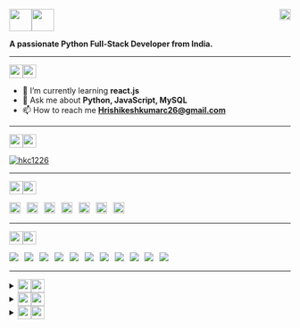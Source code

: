 <p align="left">
  <img src="https://img.shields.io/badge/%F0%9F%91%8B-darkblue?style=flat-square" width="auto" height="40"/><img src="https://img.shields.io/badge/I'm%20Hrishikesh-blue?style=flat-square" width="auto" height="40"/>
  <img align="right" src="https://komarev.com/ghpvc/?username=hkc1226&label=Profile%20views&color=0e75b6&style=flat-square" alt="hkc1226" width="auto" height="20"/>
</p>
<p>
  <b>A passionate Python Full-Stack Developer from India.</b>
</p>

<hr>

<p>
  <img src="https://img.shields.io/badge/%F0%9F%91%A8-ABOUT%20ME-red?style=flat-square&labelColor=000000" width="auto" height="24"/><img src="https://img.shields.io/badge/-%3A-FF0000?style=flat-square" width="auto" height="24"/>
</p>

- 🌱 I’m currently learning **react.js**
- 💬 Ask me about **Python, JavaScript, MySQL**
- 📫 How to reach me **Hrishikeshkumarc26@gmail.com**

<hr>

<p>
  <img src="https://img.shields.io/badge/%F0%9F%8F%86-GitHub%20Trophies-darkred?style=flat-square&labelColor=000000"  width="auto" height="24"/><img src="https://img.shields.io/badge/%3A-red?style=flat-square"  width="auto" height="24"/>
</p>

<p>
  <a href="https://github.com/hkc1226?tab=repositories" target="_blank">
    <img src="https://github-profile-trophy.vercel.app/?username=hkc1226&row=2&column=7&margin-w=6" alt="hkc1226" />
  </a>
</p>

<hr>

<p>
  <img src="https://img.shields.io/badge/%F0%9F%94%97-CONNECT%20WITH%20ME%20ON-563D7C?style=flat-square&labelColor=000000" width="auto" height="24"/><img src="https://img.shields.io/badge/-%3A-5F3D9C?&style=flat-square" width="auto" height="24"/>
</p>

<p>
  <a href="https://github.com/hkc1226/" title="GitHub"><img src="https://img.shields.io/badge/GitHub-100000?style=flat-square&logo=github&logoColor=100000&labelColor=EBEBEB&color=100000" width="auto" height="20"/></a>&ensp;
  <a href="https://leetcode.com/hkc1226/"><img src="https://img.shields.io/badge/-LeetCode-FFA116?style=flat-square&logo=LeetCode&logoColor=E34F26&labelColor=EBEBEB&color=FFA116" width="auto" height="20"/></a>&ensp;
  <a href="https://www.hackerrank.com/Hkc1226/"><img src="https://img.shields.io/badge/-HackerRank-2EC866?style=flat-square&logo=Hackerrank&logoColor=00751F&labelColor=EBEBEB&color=00751F" width="auto" height="20"/></a>&ensp;
  <a href="https://auth.geeksforgeeks.org/user/hkc1226/"><img src="https://img.shields.io/badge/-GeeksForGeeks-298D46?style=flat-square&logo=geeksforgeeks&logoColor=298D46&labelColor=EBEBEB&color=298D46" width="auto" height="20"/></a>&ensp;
  <a href="https://codepen.io/HKC1226/"><img src="https://img.shields.io/badge/-CodePen-000000?style=flat-square&logo=codepen&logoColor=000000&labelColor=EBEBEB&color=black" width="auto" height="20"/></a>&ensp;
  <a href="https://www.linkedin.com/in/hkc1226/"><img src="https://img.shields.io/badge/-LinkedIn-0077B5?style=flat-square&logo=linkedin&logoColor=0072B1&labelColor=EBEBEB&color=0072B1" width="auto" height="20"/></a>&ensp;
  <a href="https://indeedhi.re/3PD8vju"><img src="https://img.shields.io/badge/-Indeed-003A9B?style=flat-square&logo=indeed&logoColor=003A9B&labelColor=EBEBEB&color=003A9B" width="auto" height="20"/></a>&ensp;
</p>

<hr>

<p>
  <img src="https://img.shields.io/badge/%F0%9F%8E%AF-TECH%20STACKS%20-044F88?style=flat-square&labelColor=000000" width="auto" height="24"/><img src="https://img.shields.io/badge/-%3A-1572B6?&style=flat-square" width="auto" height="24"/>
</p>
<p>
  <img src="https://img.shields.io/badge/-HTML-E34F26?style=fflat-square&logo=html5&logoColor=E34F26&labelColor=EBEBEB&color=E34F26" />&ensp;
  <img src="https://img.shields.io/badge/-CSS-1572B6?style=fflat-square&logo=css3&logoColor=1572B6&labelColor=EBEBEB&color=1572B6" />&ensp;
  <img src="https://img.shields.io/badge/-Sass-CC6699?style=fflat-square&logo=sass&logoColor=CC6699&labelColor=EBEBEB&color=CC6699" />&ensp;
  <img src="https://img.shields.io/badge/-Bootstrap-563D7C?style=fflat-square&logo=bootstrap&logoColor=563D7C&labelColor=EBEBEB&color=563D7C" />&ensp;
  <img src="https://img.shields.io/badge/-JavaScript-323330?style=fflat-square&logo=javascript&logoColor=323330&labelColor=F0DB4F&color=3F8F8F" />&ensp;
  <img src="https://img.shields.io/badge/-Programming%20C-00599C?style=fflat-square&logo=c&logoColor=00599C&labelColor=EBEBEB&color=044F88" />&ensp;
  <img src="https://img.shields.io/badge/-C++-00599C?style=fflat-square&logo=c%2B%2B&logoColor=00599C&labelColor=EBEBEB&color=00599C" />&ensp;
  <img src="https://img.shields.io/badge/-Python-FFA116?style=fflat-square&logo=python&logoColor=306998&labelColor=FFD43B&color=306998" />&ensp;
  <img src="https://img.shields.io/badge/-Django-092E20?style=fflat-square&logo=django&logoColor=green&labelColor=092E20&color=2B8C67" />&ensp;
  <img src="https://img.shields.io/badge/-MySQL-FFA116?style=fflat-square&logo=mysql&logoColor=FFFFFF&labelColor=00758F&color=F29111" />&ensp;
  <img src="https://img.shields.io/badge/-PostgreSQL-316192?style=fflat-square&logo=postgresql&logoColor=0064A5&labelColor=EBEBEB&color=316192" />&ensp;
</p>

<hr>

<details align="left" dir="auto">
  <summary><sub><sub><img src="https://img.shields.io/badge/GitHub Stats-D166A3?style=flat-square&logo=github&logoColor=FFFFFF&labelColor=000000" width="auto" height="24"/><img src="https://img.shields.io/badge/-%3A-CC4499?&style=flat-square" width="auto" height="24"/></sub></sub></summary>
  <img align="center" src="https://github-readme-stats.vercel.app/api?username=hkc1226&show_icons=true&locale=en" alt="GitHub Stats" />
</details>

 <details align="left" dir="auto">
   <summary><sub><sub><img src="https://img.shields.io/badge/%F0%9F%93%8A-Languages%20Used%20Stats%3A-2B8C67?labelColor=000000&style=flat-square" width="auto" height="24"/><img src="https://img.shields.io/badge/-%3A-darkgreen?&style=flat-square" width="auto" height="24"/></sub></sub></summary>
   <img src="https://github-readme-stats.vercel.app/api/top-langs?username=hkc1226&show_icons=true&locale=en&layout=compact" alt="Language Used Stats" />
 </details>

<details align="left" dir="auto">
  <summary><sub><sub><img src="https://img.shields.io/badge/%F0%9F%94%9D-Top%20Contributed%20Repositry-316192?labelColor=000000&style=flat-square" width="auto" height="24"/><img src="https://img.shields.io/badge/-%3A-darkblue?style=flat-square" width="auto" height="24"/></sub></sub></summary>
  <img src="https://github-contributor-stats.vercel.app/api?username=hkc1226&limit=5&theme=light&combine_all_yearly_contributions=true" alt="Top Contributed Repo" />
</details>
